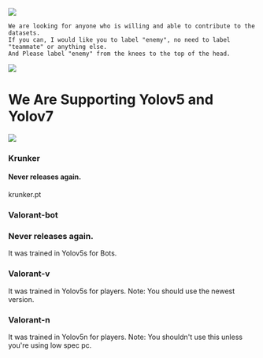![](https://img.shields.io/github/downloads/leaf48/YOLOv5-Models-For-Valorant/total?style=for-the-badge)

```
We are looking for anyone who is willing and able to contribute to the datasets.
If you can, I would like you to label "enemy", no need to label "teammate" or anything else.
And Please label "enemy" from the knees to the top of the head.
```

![](https://media.tenor.co/images/72b910ef8b65ccdf1b327a5952d1b93a/raw)

# We Are Supporting Yolov5 and Yolov7

[![](https://c.tenor.com/T-WPIxw94EgAAAAC/jumping-jett-jett.gif)](https://youtube.com)

### Krunker
#### Never releases again.
krunker.pt

### Valorant-bot
### Never releases again.
It was trained in Yolov5s for Bots.

### Valorant-v
It was trained in Yolov5s for players.
Note: You should use the newest version.

### Valorant-n
It was trained in Yolov5n for players.
Note: You shouldn't use this unless you're using low spec pc.
